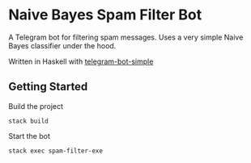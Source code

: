 # Naive Bayes Spam Filter Bot

A Telegram bot for filtering spam messages. Uses a very simple Naive Bayes classifier under the hood.

Written in Haskell with <a href="https://hackage.haskell.org/package/telegram-bot-simple">telegram-bot-simple</a>

## Getting Started

Build the project

```
stack build
```

Start the bot

```
stack exec spam-filter-exe
```
